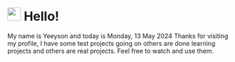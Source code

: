  <h1>
    <img src="https://emojis.slackmojis.com/emojis/images/1643510097/45343/hi.gif?1643510097" width="30"/> 
    Hello!
 </h1>
 <p>
    My name is Yeeyson and today is Monday, 13 May 2024
    Thanks for visiting my profile, I have some test projects going on others are done learning projects and others are real projects.
    Feel free to watch and use them.
 </p>